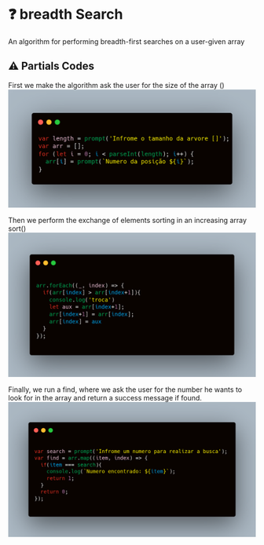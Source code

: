 # ❓ breadth Search 

An algorithm for performing breadth-first searches on a user-given array

## ⚠️ Partials Codes

First we make the algorithm ask the user for the size of the array ()
<code>
<img src="./readme/images/01.png">
</code>


Then we perform the exchange of elements sorting in an increasing array sort()
<code>
<img src="./readme/images/02.png">
</code>

Finally, we run a find, where we ask the user for the number he wants to look for in the array and return a success message if found.
<code>
<img src="./readme/images/03.png">
</code>
